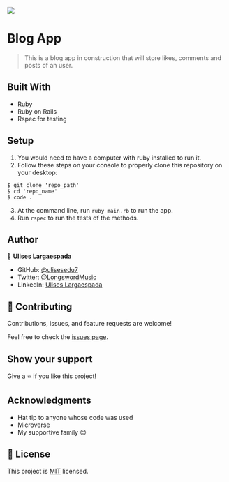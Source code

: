![](https://img.shields.io/badge/Microverse-blueviolet)
# Blog App

> This is a blog app in construction that will store likes, comments and posts of an user.

## Built With

- Ruby
- Ruby on Rails
- Rspec for testing

## Setup

1. You would need to have a computer with ruby installed to run it.
2. Follow these steps on your console to properly clone this repository on your desktop:

```
$ git clone 'repo_path'
$ cd 'repo_name'
$ code .
```

3. At the command line, run `ruby main.rb` to run the app.
4. Run `rspec` to run the tests of the methods.

## Author

👤 **Ulises Largaespada**

- GitHub: [@ulisesedu7](https://github.com/ulisesedu7)
- Twitter: [@LongswordMusic](https://twitter.com/LongswordMusic)
- LinkedIn: [Ulises Largaespada](https://www.linkedin.com/in/ulises-largaespada-45570b1a4/)

## 🤝 Contributing

Contributions, issues, and feature requests are welcome!

Feel free to check the [issues page](./issues/).

## Show your support

Give a ⭐️ if you like this project!

## Acknowledgments

- Hat tip to anyone whose code was used
- Microverse
- My supportive family 😊

## 📝 License

This project is [MIT](./LICENSE) licensed.